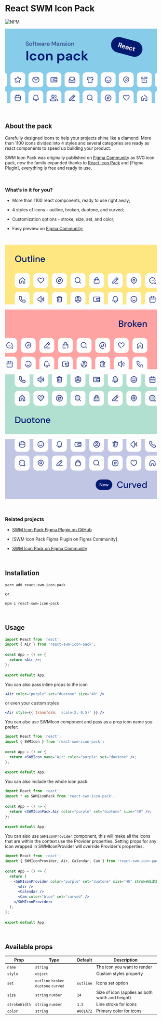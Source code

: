 # React SWM Icon Pack

[![NPM](https://img.shields.io/npm/v/react-swm-icon-pack.svg)](https://www.npmjs.com/package/react-swm-icon-pack)

![Cover art](/images/swm-icon-pack-cover.jpg)    

&nbsp;
&nbsp;
&nbsp;


## About the pack

Carefully designed icons to help your projects shine like a diamond. More than 1100 icons divided into 4 styles and several categories are ready as react components to speed up building your product.

SWM Icon Pack was originally published on [Figma Community](https://www.figma.com/community/file/942053544758339202/SWM-Icon-Pack) as SVG icon pack, now the family expanded thanks to [React Icon Pack](https://www.npmjs.com/package/react-swm-icon-pack) and [Figma Plugin], everything is free and ready to use.

&nbsp;
&nbsp;
&nbsp;

### What’s in it for you?

* More than 1100 react components, ready to use right away;

* 4 styles of icons - outline, broken, duotone, and curved;

* Customization options - stroke, size, set, and color;

* Easy preview on [Figma Community](https://www.figma.com/community/file/942053544758339202/SWM-Icon-Pack);

&nbsp;
&nbsp;
&nbsp;


![Cover art](/images/swm-icon-pack-01.jpg)

![Cover art](/images/swm-icon-pack-02.jpg)

![Cover art](/images/swm-icon-pack-03.jpg)

![Cover art](/images/swm-icon-pack-04.jpg)

&nbsp;
&nbsp;
&nbsp;

### Related projects

* [SWM Icon Pack Figma Plugin on GitHub](https://github.com/kvmxlv/figma-swm-icon-pack)

* [SWM Icon Pack Figma Plugin on Figma Community]

* [SWM Icon Pack on Figma Community](https://www.figma.com/community/file/942053544758339202/SWM-Icon-Pack)

&nbsp;
&nbsp;
&nbsp;


## Installation

    yarn add react-swm-icon-pack

or

    npm i react-swm-icon-pack

&nbsp;
&nbsp;
&nbsp;

## Usage

```jsx
import React from 'react';
import { Air } from 'react-swm-icon-pack';

const App = () => {
  return <Air />;
};

export default App;
```

You can also pass inline props to the icon

```jsx
<Air color="purple" set="duotone" size="40" />
```

or even your custom styles

```jsx
<Air style={{ transform: 'scale(2, 0.5)' }} />
```

You can also use SWMIcon component and pass as a prop icon name you prefer:

```jsx
import React from 'react';
import { SWMIcon } from 'react-swm-icon-pack';

const App = () => {
  return <SWMIcon name="Air" color="purple" set="duotone" />;
};

export default App;
```

You can also include the whole icon pack:

```jsx
import React from 'react';
import * as SWMIconPack from 'react-swm-icon-pack';

const App = () => {
  return <SWMIconPack.Air color="purple" set="duotone" size="40" />;
};

export default App;
```

You can also use `SWMIconProvider` component, this will make all the icons that are within the context use the Provider properties.
Setting props for any icon wrapped in SWMIconProvider will override Provider's properties.

```jsx
import React from 'react';
import { SWMIconProvider, Air, Calendar, Cam } from 'react-swm-icon-pack';

const App = () => {
  return (
    <SWMIconProvider color="purple" set="duotone" size="40" strokeWidth="1.8">
      <Air />
      <Calendar />
      <Cam color="blue" set="curved" />
    </SWMIconProvider>
  );
};

export default App;
```

&nbsp;
&nbsp;
&nbsp;

## Available props

| Prop          | Type                                  | Default   | Description                                     |
| ------------- | ------------------------------------- | --------- | ----------------------------------------------- |
| `name`        | `string`                              |           | The icon you want to render                     |
| `style`       | `object`                              |           | Custom styles property                          |
| `set`         | `outline` `broken` `duotone` `curved` | `outline` | Icons set option                                |
| `size`        | `string` `number`                     | `24`      | Size of icon (applies as both width and height) |
| `strokeWidth` | `string` `number`                     | `1.5`     | Line stroke for icons                           |
| `color`       | `string`                              | `#001A72` | Primary color for icons                         |
